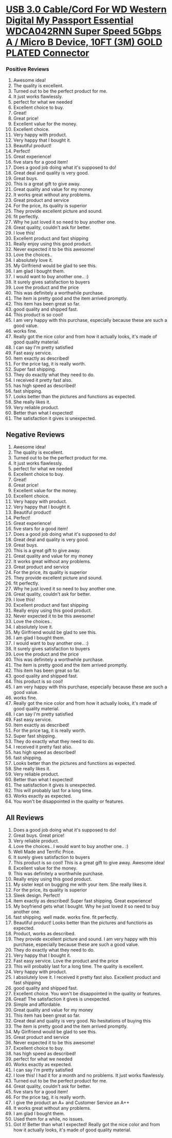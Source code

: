 # [USB 3.0 Cable/Cord For WD Western Digital My Passport Essential WDCA042RNN Super Speed 5Gbps A / Micro B Device, 10FT (3M) GOLD PLATED Connector](https://products.checkmycream.com/products/USB-3.0-CableCord-For-WD-Western-Digital-My-Passport-Essential-WDCA042RNN-Super-Speed-5Gbps-A-Micro-B-Device-10FT-(3M)-GOLD-PLATED-Connector.html)

### Positive Reviews

<ol>
      <li>Awesome idea!</li>
      <li>The quality is excellent.</li>
      <li>Turned out to be the perfect product for me.</li>
      <li>It just works flawlessly.</li>
      <li>perfect for what we needed</li>
      <li>Excellent choice to buy.</li>
      <li>Great!</li>
      <li>Great price!</li>
      <li>Excellent value for the money.</li>
      <li>Excellent choice.</li>
      <li>Very happy with product.</li>
      <li>Very happy that I bought it.</li>
      <li>Beautiful product!</li>
      <li>Perfect!</li>
      <li>Great experience!</li>
      <li>five stars for a good item!</li>
      <li>Does a good job doing what it&#x27;s supposed to do!</li>
      <li>Great deal and quality is very good.</li>
      <li>Great buys.</li>
      <li>This is a great gift to give away.</li>
      <li>Great quality and value for my money</li>
      <li>It works great without any problems.</li>
      <li>Great product and service</li>
      <li>For the price, its quality is superior</li>
      <li>They provide excellent picture and sound.</li>
      <li>fit perfectly.</li>
      <li>Why he just loved it so need to buy another one.</li>
      <li>Great quality, couldn&#x27;t ask for better.</li>
      <li>I love this!</li>
      <li>Excellent product and fast shipping</li>
      <li>Really enjoy using this good product.</li>
      <li>Never expected it to be this awesome!</li>
      <li>Love the choices..</li>
      <li>I absolutely love it.</li>
      <li>My Girlfriend would be glad to see this.</li>
      <li>I am glad I bought them.</li>
      <li>I would want to buy another one.. :)</li>
      <li>It surely gives satisfaction to buyers</li>
      <li>Love the product and the price</li>
      <li>This was definitely a worthwhile purchase.</li>
      <li>The item is pretty good and the item arrived promptly.</li>
      <li>This item has been great so far.</li>
      <li>good quality and shipped fast.</li>
      <li>This product is so cool!</li>
      <li>I am very happy with this purchase, especially because these are such a good value.</li>
      <li>works fine.</li>
      <li>Really got the nice color and from how it actually looks, it&#x27;s made of good quality material.</li>
      <li>I can say I&#x27;m pretty satisfied</li>
      <li>Fast easy service.</li>
      <li>Item exactly as described!</li>
      <li>For the price tag, it is really worth.</li>
      <li>Super fast shipping.</li>
      <li>They do exactly what they need to do.</li>
      <li>I received it pretty fast also.</li>
      <li>has high speed as described!</li>
      <li>fast shipping.</li>
      <li>Looks better than the pictures and functions as expected.</li>
      <li>She really likes it.</li>
      <li>Very reliable product.</li>
      <li>Better than what I expected!</li>
      <li>The satisfaction it gives is unexpected.</li>
</ol>


<h2>Negative Reviews</h2>
<ol>
<li> Awesome idea!</li>
<li> The quality is excellent.</li>
<li> Turned out to be the perfect product for me.</li>
<li> It just works flawlessly.</li>
<li> perfect for what we needed</li>
<li> Excellent choice to buy.</li>
<li> Great!</li>
<li> Great price!</li>
<li> Excellent value for the money.</li>
<li> Excellent choice.</li>
<li> Very happy with product.</li>
<li> Very happy that I bought it.</li>
<li> Beautiful product!</li>
<li> Perfect!</li>
<li> Great experience!</li>
<li> five stars for a good item!</li>
<li> Does a good job doing what it&#x27;s supposed to do!</li>
<li> Great deal and quality is very good.</li>
<li> Great buys.</li>
<li> This is a great gift to give away.</li>
<li> Great quality and value for my money</li>
<li> It works great without any problems.</li>
<li> Great product and service</li>
<li> For the price, its quality is superior</li>
<li> They provide excellent picture and sound.</li>
<li> fit perfectly.</li>
<li> Why he just loved it so need to buy another one.</li>
<li> Great quality, couldn&#x27;t ask for better.</li>
<li> I love this!</li>
<li> Excellent product and fast shipping</li>
<li> Really enjoy using this good product.</li>
<li> Never expected it to be this awesome!</li>
<li> Love the choices..</li>
<li> I absolutely love it.</li>
<li> My Girlfriend would be glad to see this.</li>
<li> I am glad I bought them.</li>
<li> I would want to buy another one.. :)</li>
<li> It surely gives satisfaction to buyers</li>
<li> Love the product and the price</li>
<li> This was definitely a worthwhile purchase.</li>
<li> The item is pretty good and the item arrived promptly.</li>
<li> This item has been great so far.</li>
<li> good quality and shipped fast.</li>
<li> This product is so cool!</li>
<li> I am very happy with this purchase, especially because these are such a good value.</li>
<li> works fine.</li>
<li> Really got the nice color and from how it actually looks, it&#x27;s made of good quality material.</li>
<li> I can say I&#x27;m pretty satisfied</li>
<li> Fast easy service.</li>
<li> Item exactly as described!</li>
<li> For the price tag, it is really worth.</li>
<li> Super fast shipping.</li>
<li> They do exactly what they need to do.</li>
<li> I received it pretty fast also.</li>
<li> has high speed as described!</li>
<li> fast shipping.</li>
<li> Looks better than the pictures and functions as expected.</li>
<li> She really likes it.</li>
<li> Very reliable product.</li>
<li> Better than what I expected!</li>
<li> The satisfaction it gives is unexpected.</li>
<li> This will probably last for a long time.</li>
<li> Works exactly as expected.</li>
<li> You won&#x27;t be disappointed in the quality or features.</li>
</ol>

<h2>All Reviews</h2>

<ol>
    <li> Does a good job doing what it&#x27;s supposed to do!</li>
    <li> Great buys. Great price!</li>
    <li> Very reliable product.</li>
    <li> Love the choices.. I would want to buy another one.. :)</li>
    <li> Well Made and Terrific Price.</li>
    <li> It surely gives satisfaction to buyers</li>
    <li> This product is so cool! This is a great gift to give away. Awesome idea!</li>
    <li> Excellent value for the money.</li>
    <li> This was definitely a worthwhile purchase.</li>
    <li> Really enjoy using this good product.</li>
    <li> My sister kept on bugging me with your item. She really likes it.</li>
    <li> For the price, its quality is superior</li>
    <li> Sleek design. Perfect!</li>
    <li> Item exactly as described! Super fast shipping. Great experience!</li>
    <li> My boyfriend gets what I bought. Why he just loved it so need to buy another one.</li>
    <li> fast shipping. well made. works fine. fit perfectly.</li>
    <li> Beautiful product! Looks better than the pictures and functions as expected.</li>
    <li> Product, works as described.</li>
    <li> They provide excellent picture and sound. I am very happy with this purchase, especially because these are such a good value.</li>
    <li> They do exactly what they need to do.</li>
    <li> Very happy that I bought it.</li>
    <li> Fast easy service. Love the product and the price</li>
    <li> This will probably last for a long time. The quality is excellent.</li>
    <li> Very happy with product.</li>
    <li> I absolutely love it. I received it pretty fast also. Excellent product and fast shipping</li>
    <li> good quality and shipped fast.</li>
    <li> Excellent choice. You won&#x27;t be disappointed in the quality or features.</li>
    <li> Great! The satisfaction it gives is unexpected.</li>
    <li> Simple and affordable.</li>
    <li> Great quality and value for my money</li>
    <li> This item has been great so far.</li>
    <li> Great deal and quality is very good. No hesitations of buying this</li>
    <li> The item is pretty good and the item arrived promptly.</li>
    <li> My Girlfriend would be glad to see this.</li>
    <li> Great product and service</li>
    <li> Never expected it to be this awesome!</li>
    <li> Excellent choice to buy.</li>
    <li> has high speed as described!</li>
    <li> perfect for what we needed</li>
    <li> Works exactly as expected.</li>
    <li> I can say I&#x27;m pretty satisfied</li>
    <li> I love this! I had it for a month and no problems. It just works flawlessly.</li>
    <li> Turned out to be the perfect product for me.</li>
    <li> Great quality, couldn&#x27;t ask for better.</li>
    <li> five stars for a good item!</li>
    <li> For the price tag, it is really worth.</li>
    <li> I give the product an A+ and Customer Service an A++</li>
    <li> It works great without any problems.</li>
    <li> I am glad I bought them.</li>
    <li> Used them for a while, no issues.</li>
    <li> Got it! Better than what I expected! Really got the nice color and from how it actually looks, it&#x27;s made of good quality material.</li>
</ol>





